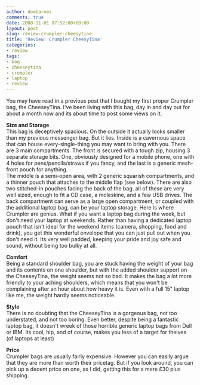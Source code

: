 ```yaml
---
author: dombarnes
comments: true
date: 2008-11-01 07:52:00+00:00
layout: post
slug: review-crumpler-cheesytine
title: 'Review: Crumpler CheesyTina'
categories:
- review
tags:
- bag
- cheeseytina
- crumpler
- laptop
- review
---
```


You may have read in a previous post that I bought my first proper Crumpler bag, the CheeseyTina. I've been living with this bag, day in and day out for about a month now and its about time to post some views on it.

**Size and Storage**  
This bag is deceptively spacious. On the outside it actually looks smaller than my previous messenger bag. But it lies. Inside is a cavernous space that can house every-single-thing you may want to bring with you. There are 3 main compartments. The front is secured with a tough zip, housing 3 separate storage bits. One, obviously designed for a mobile phone, one with 4 holes for pens/pencils/straws if you fancy, and the last is a generic mesh-front pouch for anything.  
The middle is a semi-open area, with 2 generic squarish compartments, and a thinner pouch that attaches to the middle flap (see below). There are also two stitched-in pouches facing the back of the bag. all of these are very well sized, enough to fit a CD case, a moleskine, and a few USB drives.
The back compartment can serve as a large open compartment, or coupled with the additional laptop bag, can be your laptop storage. Here is where Crumpler are genius. What if you want a laptop bag during the week, but don't need your laptop at weekends. Rather than having a dedicated laptop pouch that isn't ideal for the weekend items (camera, shopping, food and drink), you get this wonderful envelope that you can just pull out when you don't need it. Its very well padded, keeping your pride and joy safe and sound, without being too bulky at all.

**Comfort**  
Being a standard shoulder bag, you are stuck having the weight of your bag and its contents on one shoulder, but with the added shoulder support on the CheeseyTina, the weight seems not so bad. It makes the bag a lot more friendly to your aching shoulders, which means that you won't be complaining after an hour about how heavy it is. Even with a full 15" laptop like me, the weight hardly seems noticeable.

**Style**  
There is no doubting that the CheeseyTina is a gorgeous bag, not too understated, and not too boring. Even better, despite being a fantastic laptop bag, it doesn't wreek of those horrible generic laptop bags from Dell or IBM. Its cool, hip, and of course, makes you less of a target for theives (of laptops at least)

**Price**  
Crumpler bags are usually fairly expensive. However you can easily argue that they are more than worth their pricetag. But if you look around, you can pick up a decent price on one, as I did, getting this for a mere £30 plus shipping.
